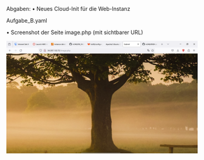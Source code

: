 Abgaben:
• Neues Cloud-Init für die Web-Instanz

Aufgabe_B.yaml

• Screenshot der Seite image.php (mit sichtbarer URL)

![Alt text](KN04_Aufgabe_B.png)
